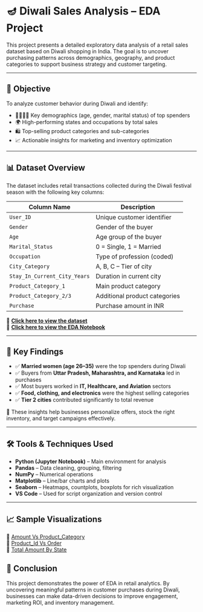 # 🪔 Diwali Sales Analysis – EDA Project

This project presents a detailed exploratory data analysis of a retail sales dataset based on Diwali shopping in India. The goal is to uncover purchasing patterns across demographics, geography, and product categories to support business strategy and customer targeting.

---

## 🧠 Objective

To analyze customer behavior during Diwali and identify:

- 👨‍👩‍👧‍👦 Key demographics (age, gender, marital status) of top spenders  
- 🌍 High-performing states and occupations by total sales  
- 🛍️ Top-selling product categories and sub-categories  
- 📈 Actionable insights for marketing and inventory optimization  

---

## 📊 Dataset Overview

The dataset includes retail transactions collected during the Diwali festival season with the following key columns:

| Column Name      | Description                                 |
|------------------|---------------------------------------------|
| `User_ID`        | Unique customer identifier                  |
| `Gender`         | Gender of the buyer                         |
| `Age`            | Age group of the buyer                      |
| `Marital_Status` | 0 = Single, 1 = Married                     |
| `Occupation`     | Type of profession (coded)                 |
| `City_Category`  | A, B, C – Tier of city                      |
| `Stay_In_Current_City_Years` | Duration in current city       |
| `Product_Category_1` | Main product category                   |
| `Product_Category_2/3` | Additional product categories         |
| `Purchase`       | Purchase amount in INR                      |

📄 [**Click here to view the dataset**](https://github.com/Shivam-DataAnalytics/Exploratory-Data_Analysis/blob/main/1_Diwali_sales_analysis/Diwali%20Sales%20Data.xlsx)  
📘 [**Click here to view the EDA Notebook**](https://github.com/Shivam-DataAnalytics/Exploratory-Data_Analysis/blob/main/1_Diwali_sales_analysis/Diwali_Sales_Analysis.ipynb)

---

## 🧪 Key Findings

- ✅ **Married women (age 26–35)** were the top spenders during Diwali  
- ✅ Buyers from **Uttar Pradesh, Maharashtra, and Karnataka** led in purchases  
- ✅ Most buyers worked in **IT, Healthcare, and Aviation** sectors  
- ✅ **Food, clothing, and electronics** were the highest selling categories  
- ✅ **Tier 2 cities** contributed significantly to total revenue

📌 These insights help businesses personalize offers, stock the right inventory, and target campaigns effectively.

---

## 🛠️ Tools & Techniques Used

- **Python (Jupyter Notebook)** – Main environment for analysis  
- **Pandas** – Data cleaning, grouping, filtering  
- **NumPy** – Numerical operations  
- **Matplotlib** – Line/bar charts and plots  
- **Seaborn** – Heatmaps, countplots, boxplots for rich visualization  
- **VS Code** – Used for script organization and version control  

---

## 📈 Sample Visualizations

📍 [Amount Vs Product_Category](https://github.com/Shivam-DataAnalytics/Exploratory-Data_Analysis/blob/main/1_Diwali_sales_analysis/Amount%20VS%20Product_category.png)  
📍 [Product_Id Vs Order](https://github.com/Shivam-DataAnalytics/Exploratory-Data_Analysis/blob/main/1_Diwali_sales_analysis/Product_id%20VS%20Order.png)  
📍 [Total Amount By State](https://github.com/Shivam-DataAnalytics/Exploratory-Data_Analysis/blob/main/1_Diwali_sales_analysis/Total%20Amount%20By%20state.png)


## 📌 Conclusion

This project demonstrates the power of EDA in retail analytics. By uncovering meaningful patterns in customer purchases during Diwali, businesses can make data-driven decisions to improve engagement, marketing ROI, and inventory management.

